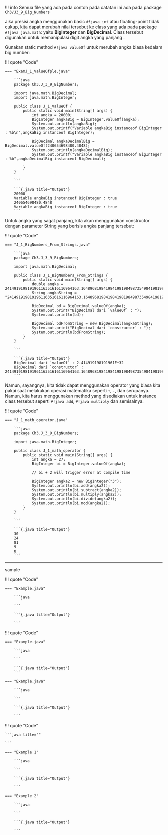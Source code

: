 !!! info
    Semua file yang ada pada contoh pada catatan ini ada pada package `Ch3/J3_9_Big_Numbers`

Jika presisi angka menggunakan basic `#!java int` atau floating-point tidak cukup, kita dapat merubah nilai tersebut ke class yang ada pada package `#!java java.math`: yaitu **BigInteger** dan **BigDecimal**. Class tersebut digunakan untuk memanipulasi digit angka yang panjang .

Gunakan static method `#!java valueOf` untuk merubah angka biasa kedalam big number:

!!! quote "Code"

    === "ExamJ_1_ValueOfple.java"

        ```java
        package Ch3.J_3_9_BigNumbers;

        import java.math.BigDecimal;
        import java.math.BigInteger;

        public class J_1_ValueOf {
            public static void main(String[] args) {
                int angka = 20000;
                BigInteger angkaBig = BigInteger.valueOf(angka);
                System.out.println(angkaBig);
                System.out.printf("Variable angkaBig instanceof BigInteger : %b\n",angkaBig instanceof BigInteger);

                BigDecimal angkaDecimalBig = BigDecimal.valueOf(240654698480.4848);
                System.out.println(angkaDecimalBig);
                System.out.printf("Variable angkaBig instanceof BigInteger : %b",angkaDecimalBig instanceof BigDecimal);

            }
        }

        ```

        ```{.java title="Output"}
        20000
        Variable angkaBig instanceof BigInteger : true
        240654698480.4848
        Variable angkaBig instanceof BigInteger : true
        ```
Untuk angka yang sagat panjang, kita akan menggunakan constructor dengan parameter String yang berisis angka panjang tersebut:

!!! quote "Code"

    === "J_1_BigNumbers_From_Strings.java"

        ```java
        package Ch3.J_3_9_BigNumbers;

        import java.math.BigDecimal;

        public class J_1_BigNumbers_From_Strings {
            public static void main(String[] args) {
                double angka = 241491919819196116351616116964163.164896819841984198198498735498419819849874987;
                String angkaString = "241491919819196116351616116964163.164896819841984198198498735498419819849874987";

                BigDecimal bd = BigDecimal.valueOf(angka);
                System.out.print("BigDecimal dari `valueOf` : ");
                System.out.println(bd);

                BigDecimal bdFromString = new BigDecimal(angkaString);
                System.out.print("BigDecimal dari `constructor` : ");
                System.out.println(bdFromString);
            }
        }

        ```

        ```{.java title="Output"}
        BigDecimal dari `valueOf` : 2.414919198191961E+32
        BigDecimal dari `constructor` : 241491919819196116351616116964163.164896819841984198198498735498419819849874987
        ``` 

Namun, sayangnya, kita tidak dapat menggunakan operator yang biasa kita pakai saat melakukan operasi matematika seperti `+`, `-`, dan serupanya. Namun, kita harus menggunakan method yang disediakan untuk instance class tersebut seperti `#!java add`, `#!java multiply` dan semisalnya.

!!! quote "Code"

    === "J_1_math_operator.java"

        ```java
        package Ch3.J_3_9_BigNumbers;

        import java.math.BigInteger;

        public class J_1_math_operator {
            public static void main(String[] args) {
                int angka = 27;
                BigInteger bi = BigInteger.valueOf(angka);

                // bi + 2 will trigger error at compile time

                BigInteger angka2 = new BigInteger("3");
                System.out.println(bi.add(angka2));
                System.out.println(bi.subtract(angka2));
                System.out.println(bi.multiply(angka2));
                System.out.println(bi.divide(angka2));
                System.out.println(bi.mod(angka2));
            }
        }

        ```

        ```{.java title="Output"}
        30
        24
        81
        9
        0
        ```

---

sample

!!! quote "Code"

    === "Example.java"

        ```java

        ```

        ```{.java title="Output"}
        
        ```

!!! quote "Code"

    === "Example.java"

        ```java

        ```

        ```{.java title="Output"}
        ```

    === "Example.java"

        ```java

        ```

        ```{.java title="Output"}

        ```

!!! quote "Code"

    ```java title=""

    ```

    === "Example 1"

        ```java

        ```

        ```{.java title="Output"}

        ```

    === "Example 2"

        ```java

        ```

        ```{.java title="Output"}

        ```